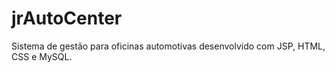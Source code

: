 # jrAutoCenter
Sistema de gestão para oficinas automotivas desenvolvido com JSP, HTML, CSS e MySQL.
